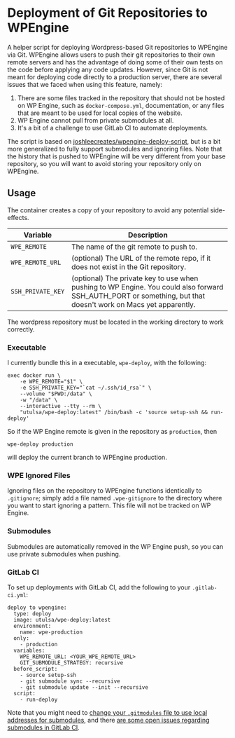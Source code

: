 # Deployment of Git Repositories to WPEngine

A helper script for deploying Wordpress-based Git repositories to WPEngine via Git. WPEngine allows users to push their git repositories to their own remote servers and has the advantage of doing some of their own tests on the code before applying any code updates. However, since Git is not meant for deploying code directly to a production server, there are several issues that we faced when using this feature, namely:

1. There are some files tracked in the repository that should not be hosted on WP Engine, such as `docker-compose.yml`, documentation, or any files that are meant to be used for local copies of the website.
2. WP Engine cannot pull from private submodules at all.
3. It's a bit of a challenge to use GitLab CI to automate deployments.

The script is based on [joshleecreates/wpengine-deploy-script](https://github.com/joshleecreates/wpengine-deploy-script), but is a bit more generalized to fully support submodules and ignoring files. Note that the history that is pushed to WPEngine will be very different from your base repository, so you will want to avoid storing your repository only on WPEngine.

## Usage

The container creates a copy of your repository to avoid any potential side-effects.

| Variable | Description |
| -------- | ----------- |
| `WPE_REMOTE` | The name of the git remote to push to. |
| `WPE_REMOTE_URL` | (optional) The URL of the remote repo, if it does not exist in the Git repository. |
| `SSH_PRIVATE_KEY` | (optional) The private key to use when pushing to WP Engine. You could also forward SSH_AUTH_PORT or something, but that doesn't work on Macs yet apparently. |

The wordpress repository must be located in the working directory to work correctly.

### Executable

I currently bundle this in a executable, `wpe-deploy`, with the following:

    exec docker run \
        -e WPE_REMOTE="$1" \
        -e SSH_PRIVATE_KEY="`cat ~/.ssh/id_rsa`" \
        --volume "$PWD:/data" \
        -w "/data" \
        --interactive --tty --rm \
        "utulsa/wpe-deploy:latest" /bin/bash -c 'source setup-ssh && run-deploy'

So if the WP Engine remote is given in the repository as `production`, then

    wpe-deploy production

will deploy the current branch to WPEngine production.

### WPE Ignored Files

Ignoring files on the repository to WPEngine functions identically to `.gitignore`; simply add a file named `.wpe-gitignore` to the directory where you want to start ignoring a pattern. This file will not be tracked on WP Engine.

### Submodules

Submodules are automatically removed in the WP Engine push, so you can use private submodules when pushing.

### GitLab CI

To set up deployments with GitLab CI, add the following to your `.gitlab-ci.yml`:

    deploy to wpengine:
      type: deploy
      image: utulsa/wpe-deploy:latest
      environment:
        name: wpe-production
      only:
        - production
      variables:
        WPE_REMOTE_URL: <YOUR_WPE_REMOTE_URL>
        GIT_SUBMODULE_STRATEGY: recursive
      before_script:
        - source setup-ssh
        - git submodule sync --recursive
        - git submodule update --init --recursive
      script:
        - run-deploy

Note that you might need to [change your `.gitmodules` file to use local addresses for submodules](https://docs.gitlab.com/ce/ci/git_submodules.html), and there [are some open issues regarding submodules in GitLab CI](https://gitlab.com/gitlab-org/gitlab-ci-multi-runner/issues/1569).
